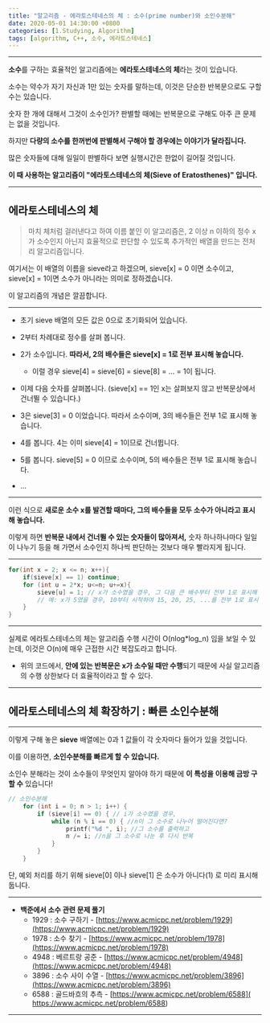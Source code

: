 ```yaml
---
title: "알고리즘 - 에라토스테네스의 체 : 소수(prime number)와 소인수분해"
date: 2020-05-01 14:30:00 +0800
categories: [1.Studying, Algorithm]
tags: [algorithm, C++, 소수, 에라토스테네스]
---
```








------

**소수**를 구하는 효율적인 알고리즘에는 **에라토스테네스의 체**라는 것이 있습니다.

소수는 약수가 자기 자신과 1만 있는 숫자를 말하는데, 이것은 단순한 반복문으로도 구할 수는 있습니다.

숫자 한 개에 대해서 그것이 소수인가? 판별할 때에는 반복문으로 구해도 아주 큰 문제는 없을 것입니다.

하지만 **다량의 소수를 한꺼번에 판별해서 구해야 할 경우에는 이야기가 달라집니다.**

많은 숫자들에 대해 일일이 판별하다 보면 실행시간은 한없이 길어질 것입니다.

**이 때 사용하는 알고리즘이 "에라토스테네스의 체(Sieve of Eratosthenes)" 입니다.**

------



## **에라토스테네스의 체**

> 마치 체처럼 걸러낸다고 하여 이름 붙인 이 알고리즘은, 2 이상 n 이하의 정수 x가 소수인지 아닌지 효율적으로 판단할 수 있도록 추가적인 배열을 만드는 전처리 알고리즘입니다.

여기서는 이 배열의 이름을 sieve라고 하겠으며, sieve[x] = 0 이면 소수이고, sieve[x] = 1이면 소수가 아니라는 의미로 정하겠습니다.

이 알고리즘의 개념은 깔끔합니다.

------



* 초기 sieve 배열의 모든 값은 0으로 초기화되어 있습니다.

* 2부터 차례대로 정수를 살펴 봅니다.
* 2가 소수입니다. **따라서, 2의 배수들은 sieve[x] = 1로 전부 표시해 놓습니다.**
  * 이럴 경우 sieve[4] = sieve[6] = sieve[8] = ... = 1이 됩니다.
* 이제 다음 숫자를 살펴봅니다. (sieve[x] == 1인 x는 살펴보지 않고 반복문상에서 건너뛸 수 있습니다.)
* 3은 sieve[3] = 0 이었습니다. 따라서 소수이며, 3의 배수들은 전부 1로 표시해 놓습니다.
* 4를 봅니다. 4는 이미 sieve[4] = 1이므로 건너뜁니다.
* 5를 봅니다. sieve[5] = 0 이므로 소수이며, 5의 배수들은 전부 1로 표시해 놓습니다.
* ...

------

이런 식으로 **새로운 소수 x를 발견할 때마다, 그의 배수들을 모두 소수가 아니라고 표시해 놓습니다.**

이렇게 하면 **반복문 내에서 건너뛸 수 있는 숫자들이 많아져서,** 숫자 하나하나마다 일일이 나누기 등을 해 가면서 소수인지 하나씩 판단하는 것보다 매우 빨라지게 됩니다.

------

```c++
for(int x = 2; x <= n; x++){
	if(sieve[x] == 1) continue;
	for (int u = 2*x; u<=n; u+=x){
		sieve[u] = 1; // x가 소수였을 경우, 그 다음 큰 배수부터 전부 1로 표시해 놓기
        // 예: x가 5였을 경우, 10부터 시작하여 15, 20, 25, ...를 전부 1로 표시
	}
}
```

------

실제로 에라토스테네스의 체는 알고리즘 수행 시간이 O(nlog*log_n) 임을 보일 수 있는데, 이것은 O(n)에 매우 근접한 시간 복잡도라고 합니다.

* 위의 코드에서, **안에 있는 반복문은 x가 소수일 때만 수행**되기 때문에 사실 알고리즘의 수행 상한보다 더 효율적이라고 할 수 있다.

------



## **에라토스테네스의 체 확장하기 : 빠른 소인수분해**

------

이렇게 구해 놓은 **sieve** 배열에는 0과 1 값들이 각 숫자마다 들어가 있을 것입니다.

이를 이용하면, **소인수분해를 빠르게 할 수 있습니다.**

소인수 분해라는 것이 소수들이 무엇인지 알아야 하기 때문에 **이 특성을 이용해 금방 구할 수** 있습니다!

```c++
// 소인수분해
    for (int i = 0; n > 1; i++) {
        if (sieve[i] == 0) { // i가 소수였을 경우,
            while (n % i == 0) { //n이 그 소수로 나누어 떨어진다면?
                printf("%d ", i); //그 소수를 출력하고
                n /= i; //n을 그 소수로 나눈 후 다시 반복
            }
        }
    }
```

단, 예외 처리를 하기 위해 sieve[0] 이나 sieve[1] 은 소수가 아니다(1) 로 미리 표시해 둡니다.

------

* **백준에서 소수 관련 문제 풀기**
  * 1929 : 소수 구하기 - [https://www.acmicpc.net/problem/1929](https://www.acmicpc.net/problem/1929)
  * 1978 : 소수 찾기 - [https://www.acmicpc.net/problem/1978](https://www.acmicpc.net/problem/1978)
  * 4948 : 베르트랑 공준 - [https://www.acmicpc.net/problem/4948](https://www.acmicpc.net/problem/4948)
  * 3896 : 소수 사이 수열 - [https://www.acmicpc.net/problem/3896](https://www.acmicpc.net/problem/3896)
  * 6588 : 골드바흐의 추측 - [https://www.acmicpc.net/problem/6588]( https://www.acmicpc.net/problem/6588)

------

